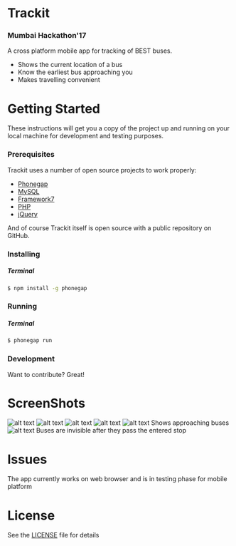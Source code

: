 # Trackit
### Mumbai Hackathon'17
A cross platform mobile app for tracking of BEST buses. 
  - Shows the current location of a bus
  - Know the earliest bus approaching you
  - Makes travelling convenient


# Getting Started

These instructions will get you a copy of the project up and running on your local machine for development and testing purposes.

### Prerequisites
Trackit uses a number of open source projects to work properly:

* [Phonegap](http://phonegap.com)
* [MySQL](https://www.mysql.com/)
* [Framework7](https://framework7.io/)
* [PHP](php.net)
* [jQuery](https://jquery.com)

And of course Trackit itself is open source with a public repository
on GitHub.

### Installing
##### Terminal
```bash
$ npm install -g phonegap
```
### Running
##### Terminal
```bash
$ phonegap run
```
### Development

Want to contribute? Great!

# ScreenShots
![alt text](/screenshots/main.PNG "Home Screen")
![alt text](/screenshots/login.PNG "Login Screen")
![alt text](/screenshots/busentry.PNG "Commuter Screen")
![alt text](/screenshots/busanim.PNG "Conductor Screen")
![alt text](/screenshots/hack1.PNG "Bus Location")
Shows approaching buses
![alt text](/screenshots/hack2.PNG "Bus Location after passing stop")
Buses are invisible after they pass the entered stop

# Issues
The app currently works on web browser and is in testing phase for mobile platform

# License
See the [LICENSE](LICENSE) file for details

